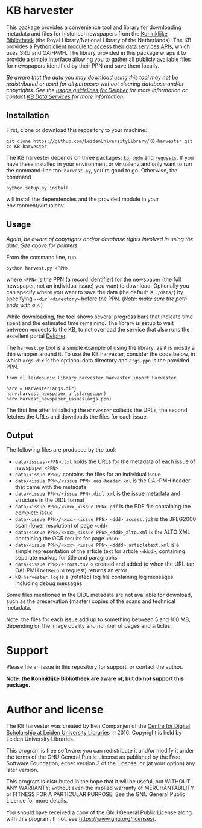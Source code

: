 # KB harvester

This package provides a convenience tool and library for downloading metadata and files for historical newspapers from
the [Koninklijke Bibliotheek](https://www.kb.nl) (the Royal Library/National Library of the Netherlands).
The KB provides a [Python client module to access their data services APIs](https://github.com/KBNLresearch/KB-python-API), which uses SRU and OAI-PMH.
The library provided in this package wraps it to provide a simple interface allowing you to gather all publicly available files for newspapers identified by their PPN and save them locally.

*Be aware that the data you may download using this tool may not be redistributed or used for all purposes without clearing database and/or copyrights. See the [usage guidelines for Delpher](http://www.delpher.nl/nl/platform/pages/helpitems?title=gebruiksvoorwaarden) for more information or contact [KB Data Services](https://www.kb.nl/bronnen-zoekwijzers/dataservices-en-apis) for more information.*

## Installation

First, clone or download this repository to your machine:

    git clone https://github.com/LeidenUniversityLibrary/KB-harvester.git
    cd KB-harvester

The KB harvester depends on three packages: [`kb`](https://pypi.python.org/pypi/kb/), [`tqdm`](https://pypi.python.org/pypi/tqdm) and [`requests`](https://pypi.python.org/pypi/requests). If you have these installed in your environment or virtualenv and only want to run the command-line tool `harvest.py`, you're good to go. Otherwise, the command

    python setup.py install

will install the dependencies and the provided module in your environment/virtualenv.

## Usage

*Again, be aware of copyrights and/or database rights involved in using the data. See above for pointers.*

From the command line, run:

    python harvest.py <PPN>

where `<PPN>` is the PPN (a record identifier) for the newspaper (the full newspaper, not an individual issue) you want to download.
Optionally you can specify where you want to save the data (the default is `./data/`) by specifying `--dir <directory>` before the PPN. (*Note: make sure the path ends with a `/`.*)

While downloading, the tool shows several progress bars that indicate time spent and the estimated time remaining. The library is setup to wait between requests to the KB, to not overload the service that also runs the excellent portal [Delpher](https://www.delpher.nl).

The `harvest.py` tool is a simple example of using the library, as it is mostly a thin wrapper around it.
To use the KB harvester, consider the code below, in which `args.dir` is the optional data directory and `args.ppn` is the provided PPN.
 
    from nl.leidenuniv.library.harvester.harvester import Harvester
    
    harv = Harvester(args.dir)
    harv.harvest_newspaper_urls(args.ppn)
    harv.harvest_newspaper_issues(args.ppn)

The first line after initialising the `Harvester` collects the URLs, the second fetches the URLs and downloads the files for each issue.

## Output

The following files are produced by the tool:

- `data/issues-<PPN>.txt` holds the URLs for the metadata of each issue of newspaper `<PPN>`
- `data/<issue PPN>/` contains the files for an individual issue
- `data/<issue PPN>/<issue PPN>.oai-header.xml` is the OAI-PMH header that came with the metadata
- `data/<issue PPN>/<issue PPN>.didl.xml` is the issue metadata and structure in the DIDL format
- `data/<issue PPN>/<xxx>_<issue PPN>.pdf` is the PDF file containing the complete issue
- `data/<issue PPN>/<xxx>_<issue PPN>_<ddd>_access.jp2` is the JPEG2000 scan (lower resolution) of page `<ddd>`
- `data/<issue PPN>/<xxx>_<issue PPN>_<ddd>_alto.xml` is the ALTO XML containing the OCR results for page `<ddd>`
- `data/<issue PPN>/<xxx>_<issue PPN>_<dddd>_articletext.xml` is a simple representation of the article text for article `<dddd>`, containing separate markup for title and paragraphs
- `data/<issue PPN>/errors.tsv` is created and added to when the URL (an OAI-PMH `GetRecord` request) returns an error
- `KB-harvester.log` is a (rotated) log file containing log messages including debug messages.

Some files mentioned in the DIDL metadata are not available for download, such as the preservation (master) copies of the scans and technical metadata.

Note: the files for each issue add up to something between 5 and 100 MB, depending on the image quality and number of pages and articles.

# Support

Please file an issue in this repository for support, or contact the author.

**Note: the Koninklijke Bibliotheek are aware of, but do not support this package.**

# Author and license

The KB harvester was created by Ben Companjen of the [Centre for Digital Scholarship at Leiden University Libraries](https://www.library.universiteitleiden.nl/cds/) in 2016. Copyright is held by Leiden University Libraries.

This program is free software: you can redistribute it and/or modify
it under the terms of the GNU General Public License as published by
the Free Software Foundation, either version 3 of the License, or
(at your option) any later version.

This program is distributed in the hope that it will be useful,
but WITHOUT ANY WARRANTY; without even the implied warranty of
MERCHANTABILITY or FITNESS FOR A PARTICULAR PURPOSE.  See the
GNU General Public License for more details.

You should have received a copy of the GNU General Public License
along with this program.  If not, see <https://www.gnu.org/licenses/>.